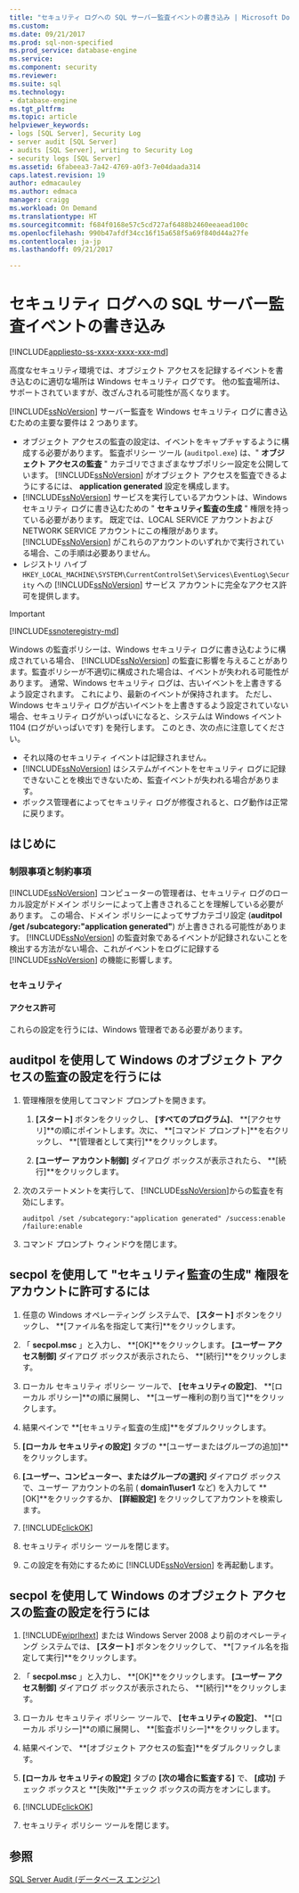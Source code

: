 ```yaml
---
title: "セキュリティ ログへの SQL サーバー監査イベントの書き込み | Microsoft Docs"
ms.custom: 
ms.date: 09/21/2017
ms.prod: sql-non-specified
ms.prod_service: database-engine
ms.service: 
ms.component: security
ms.reviewer: 
ms.suite: sql
ms.technology:
- database-engine
ms.tgt_pltfrm: 
ms.topic: article
helpviewer_keywords:
- logs [SQL Server], Security Log
- server audit [SQL Server]
- audits [SQL Server], writing to Security Log
- security logs [SQL Server]
ms.assetid: 6fabeea3-7a42-4769-a0f3-7e04daada314
caps.latest.revision: 19
author: edmacauley
ms.author: edmaca
manager: craigg
ms.workload: On Demand
ms.translationtype: HT
ms.sourcegitcommit: f684f0168e57c5cd727af6488b2460eeaead100c
ms.openlocfilehash: 990b47afdf34cc16f15a658f5a69f840d44a27fe
ms.contentlocale: ja-jp
ms.lasthandoff: 09/21/2017

---  
```

# <a name="write-sql-server-audit-events-to-the-security-log"></a>セキュリティ ログへの SQL サーバー監査イベントの書き込み  
[!INCLUDE[appliesto-ss-xxxx-xxxx-xxx-md](../../../includes/appliesto-ss-xxxx-xxxx-xxx-md.md)]

高度なセキュリティ環境では、オブジェクト アクセスを記録するイベントを書き込むのに適切な場所は Windows セキュリティ ログです。 他の監査場所は、サポートされていますが、改ざんされる可能性が高くなります。  
  
 [!INCLUDE[ssNoVersion](../../../includes/ssnoversion-md.md)] サーバー監査を Windows セキュリティ ログに書き込むための主要な要件は 2 つあります。  
  
-   オブジェクト アクセスの監査の設定は、イベントをキャプチャするように構成する必要があります。 監査ポリシー ツール (`auditpol.exe`) は、" **オブジェクト アクセスの監査** " カテゴリでさまざまなサブポリシー設定を公開しています。 [!INCLUDE[ssNoVersion](../../../includes/ssnoversion-md.md)] がオブジェクト アクセスを監査できるようにするには、 **application generated** 設定を構成します。  
-   [!INCLUDE[ssNoVersion](../../../includes/ssnoversion-md.md)] サービスを実行しているアカウントは、Windows セキュリティ ログに書き込むための " **セキュリティ監査の生成** " 権限を持っている必要があります。 既定では、LOCAL SERVICE アカウントおよび NETWORK SERVICE アカウントにこの権限があります。 [!INCLUDE[ssNoVersion](../../../includes/ssnoversion-md.md)] がこれらのアカウントのいずれかで実行されている場合、この手順は必要ありません。  
-   レジストリ ハイブ `HKEY_LOCAL_MACHINE\SYSTEM\CurrentControlSet\Services\EventLog\Security` への [!INCLUDE[ssNoVersion](../../../includes/ssnoversion-md.md)] サービス アカウントに完全なアクセス許可を提供します。  

  > [!IMPORTANT]  
  > [!INCLUDE[ssnoteregistry-md](../../../includes/ssnoteregistry-md.md)]   
  
Windows の監査ポリシーは、Windows セキュリティ ログに書き込むように構成されている場合、 [!INCLUDE[ssNoVersion](../../../includes/ssnoversion-md.md)] の監査に影響を与えることがあります。監査ポリシーが不適切に構成された場合は、イベントが失われる可能性があります。 通常、Windows セキュリティ ログは、古いイベントを上書きするよう設定されます。 これにより、最新のイベントが保持されます。 ただし、Windows セキュリティ ログが古いイベントを上書きするよう設定されていない場合、セキュリティ ログがいっぱいになると、システムは Windows イベント 1104 (ログがいっぱいです) を発行します。 このとき、次の点に注意してください。  
-   それ以降のセキュリティ イベントは記録されません。  
-   [!INCLUDE[ssNoVersion](../../../includes/ssnoversion-md.md)] はシステムがイベントをセキュリティ ログに記録できないことを検出できないため、監査イベントが失われる場合があります。  
-   ボックス管理者によってセキュリティ ログが修復されると、ログ動作は正常に戻ります。  
  
##  <a name="BeforeYouBegin"></a> はじめに  
  
###  <a name="Restrictions"></a> 制限事項と制約事項  
 [!INCLUDE[ssNoVersion](../../../includes/ssnoversion-md.md)] コンピューターの管理者は、セキュリティ ログのローカル設定がドメイン ポリシーによって上書きされることを理解している必要があります。 この場合、ドメイン ポリシーによってサブカテゴリ設定 (**auditpol /get /subcategory:"application generated"**) が上書きされる可能性があります。 [!INCLUDE[ssNoVersion](../../../includes/ssnoversion-md.md)] の監査対象であるイベントが記録されないことを検出する方法がない場合、これがイベントをログに記録する [!INCLUDE[ssNoVersion](../../../includes/ssnoversion-md.md)] の機能に影響します。  
  
###  <a name="Security"></a> セキュリティ  
  
####  <a name="Permissions"></a> アクセス許可  
 これらの設定を行うには、Windows 管理者である必要があります。  
  
##  <a name="auditpolAccess"></a> auditpol を使用して Windows のオブジェクト アクセスの監査の設定を行うには  
  
1.  管理権限を使用してコマンド プロンプトを開きます。  
  
    1.  **[スタート]** ボタンをクリックし、 **[すべてのプログラム]**、 **[アクセサリ]**の順にポイントします。次に、 **[コマンド プロンプト]**を右クリックし、 **[管理者として実行]**をクリックします。  
  
    2.  **[ユーザー アカウント制御]** ダイアログ ボックスが表示されたら、 **[続行]**をクリックします。  
  
2.  次のステートメントを実行して、 [!INCLUDE[ssNoVersion](../../../includes/ssnoversion-md.md)]からの監査を有効にします。  
  
    ```  
    auditpol /set /subcategory:"application generated" /success:enable /failure:enable  
    ```  
  
3.  コマンド プロンプト ウィンドウを閉じます。  
  
##  <a name="secpolAccess"></a> secpol を使用して "セキュリティ監査の生成" 権限をアカウントに許可するには  
  
1.  任意の Windows オペレーティング システムで、 **[スタート]** ボタンをクリックし、 **[ファイル名を指定して実行]**をクリックします。  
  
2.  「 **secpol.msc** 」と入力し、 **[OK]**をクリックします。 **[ユーザー アクセス制御]** ダイアログ ボックスが表示されたら、 **[続行]**をクリックします。  
  
3.  ローカル セキュリティ ポリシー ツールで、 **[セキュリティの設定]**、 **[ローカル ポリシー]**の順に展開し、 **[ユーザー権利の割り当て]**をクリックします。  
  
4.  結果ペインで **[セキュリティ監査の生成]**をダブルクリックします。  
  
5.  **[ローカル セキュリティの設定]** タブの **[ユーザーまたはグループの追加]**をクリックします。  
  
6.  **[ユーザー、コンピューター、またはグループの選択]** ダイアログ ボックスで、ユーザー アカウントの名前 ( **domain1\user1** など) を入力して **[OK]**をクリックするか、 **[詳細設定]** をクリックしてアカウントを検索します。  
  
7.  [!INCLUDE[clickOK](../../../includes/clickok-md.md)]  
  
8.  セキュリティ ポリシー ツールを閉じます。  
  
9. この設定を有効にするために [!INCLUDE[ssNoVersion](../../../includes/ssnoversion-md.md)] を再起動します。  
  
##  <a name="secpolPermission"></a> secpol を使用して Windows のオブジェクト アクセスの監査の設定を行うには  
  
1.  [!INCLUDE[wiprlhext](../../../includes/wiprlhext-md.md)] または Windows Server 2008 より前のオペレーティング システムでは、 **[スタート]** ボタンをクリックして、 **[ファイル名を指定して実行]**をクリックします。  
  
2.  「 **secpol.msc** 」と入力し、 **[OK]**をクリックします。 **[ユーザー アクセス制御]** ダイアログ ボックスが表示されたら、 **[続行]**をクリックします。  
  
3.  ローカル セキュリティ ポリシー ツールで、 **[セキュリティの設定]**、 **[ローカル ポリシー]**の順に展開し、 **[監査ポリシー]**をクリックします。  
  
4.  結果ペインで、 **[オブジェクト アクセスの監査]**をダブルクリックします。  
  
5.  **[ローカル セキュリティの設定]** タブの **[次の場合に監査する]** で、 **[成功]** チェック ボックスと **[失敗]**チェック ボックスの両方をオンにします。  
  
6.  [!INCLUDE[clickOK](../../../includes/clickok-md.md)]  
  
7.  セキュリティ ポリシー ツールを閉じます。  
  
## <a name="see-also"></a>参照  
 [SQL Server Audit &#40;データベース エンジン&#41;](../../../relational-databases/security/auditing/sql-server-audit-database-engine.md)  
  
  

